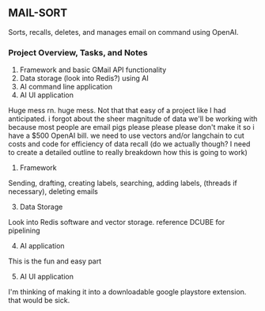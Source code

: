 ## MAIL-SORT
Sorts, recalls, deletes, and manages email on command using OpenAI.


### Project Overview, Tasks, and Notes
1. Framework and basic GMail API functionality
2. Data storage (look into Redis?) using AI
3. AI command line application
4. AI UI application

Huge mess rn. huge mess.
Not that that easy of a project like I had anticipated. 
i forgot about the sheer magnitude of data we'll be working with because most people are email pigs
please please please don't make it so i have a $500 OpenAI bill. 
we need to use vectors and/or langchain to cut costs and code for efficiency of data recall
(do we actually though? I need to create a detailed outline to really breakdown how this is going to work)


1.  Framework

Sending, drafting, creating labels, searching, adding labels, (threads if necessary), deleting emails

3. Data Storage

Look into Redis software and vector storage. reference DCUBE for pipelining

4. AI application

This is the fun and easy part

5. AI UI application

I'm thinking of making it into a downloadable google playstore extension. that would be sick.

